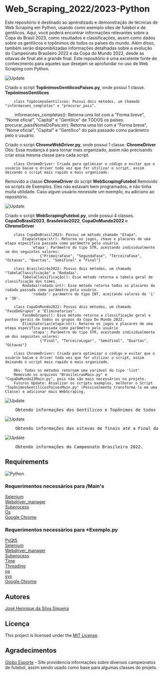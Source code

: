 # Web_Scraping_2022/2023-Python
Este repositório é destinado ao aprendizado e demonstração de técnicas de Web Scraping em Python, usando como exemplo sites de futebol e de gentilicos. Aqui, você poderá encontrar informações relevantes sobre a Copa do Brasil 2023, como resultados e classificações, assim como dados sobre os gentilicos e topônimos de todos os países do mundo. Além disso, também serão disponibilizadas informações detalhadas sobre a evolução do Campeonato Brasileiro 2022 e da Copa do Mundo 2022, desde as oitavas de final até a grande final. Este repositório é uma excelente fonte de conhecimento para aqueles que desejam se aprofundar no uso de Web Scraping com Python.

![Update](https://img.shields.io/badge/update%20data-13%2F02%2F2023-brightgreen)

   Criado o script **TopônimosGentílicosPaíses.py**, onde possui 1 classe. **TopônimosGentilicos**</br>

        class TopônimosGentilicos: Possui dois métodos, um chamado "informacoes_completas" e "procurar_pais".
            informacoes_completas(): Retorna uma list com  a "Forma breve", "Nome oficial", "Capital" e	"Gentílico" de TODOS os países.
            procurar_pais(NomeDoPais:str): Retorna uma list com  a "Forma breve", "Nome oficial", "Capital" e "Gentílico" do país passado como parâmetro pelo o usuário.

   Criado o script **ChromeWebDriver.py**, onde possui 1 classe. **ChromeDriver**</br>
   Obs: Essa mudança é para tornar mais organizado, assim não precisando criar essa mesma classe para cada script.

        class ChromeDriver: Criada para optimizar o código e evitar que o usuário baixe o driver toda vez que for utilizar o script, assim deixando o script mais rapido e mais organizado.

Removido a classe **ChromeDriver** do script **WebScrapingFutebol**
Removido os scripts de Exemplos. Eles não estavam bem programados, e não tinha muita utilidade. Caso algum usuário necessite um exemplo, eu adiciono ao repositório.


![Update](https://img.shields.io/badge/update%20data-09%2F02%2F2023-brightgreen)

   Criado o script **WebScrapingFutebol.py**, onde possui 4 classes. **CopaDoBrasil2023**, **Brasileirão2022**, **CopaDoMundo2022** e **ChromeDriver**</br>
   
        class CopaDoBrasil2023: Possui um método chamado "Etapa".
            Etapa(etapa:str): Retorna os jogos, chave e placares de uma etapa específica passada como parâmetro pelo usuário
                'etapa': Parâmetro do tipo STR, aceitando individualmente um dos seguintes valores:
                    {"PrimeiraFase", "SegundaFase", "TerceiraFase", "Oitavas", "Quartas", "SemiFinal" e "Final"}

        class Brasileirão2022: Possui dois métodos, um chamado "TabelaClassificação" e "Rodadas".
            TabelaClassificação(): Esse método retorna a tabela geral de classificação dos times.
            Rodadas(rodada:int): Esse método retorna todos os placares da rodada passada como parâmetro pelo usuário.
                'rodada': parâmetro do tipo INT, aceitando valores de '1' a '38'.

        class CopaDoMundo2022: Possui dois métodos, um chamado "FaseDeGrupos" e "Eliminatorias".
            FaseDeGrupos(): Esse método retorna a classificação geral e pontos gerais de todos os grupos da Copa Do Mundo 2022.
            Eliminatorias(etapa:str): Retorna os jogos e placares de uma etapa específica passada como parâmetro pelo usuário
                'etapa': Parâmetro do tipo STR, aceitando individualmente um dos seguintes valores:
                    {"Final", "TerceiroLugar", "SemiFinal", "Quartas", "Oitavas"}
        
        class ChromeDriver: Criada para optimizar o código e evitar que o usuário baixe o driver toda vez que for utilizar o script, assim deixando o script mais rapido e mais organizado.
        
        Obs: Todos os métodos retornam uma variável do tipo 'list'
        Removido os arquivos "BrasileiraoMain.py" e "CopaDoMundo22Main.py", pois não são mais necessários no projeto.
        Futuros Update: Atualizar os scripts exemplos, melhorar o Script "TopônimosGentílicosPaísesMain.py" (Possivelmente transformá-lo em uma Classe) e adicionar mais WebScraping.


![Update](https://img.shields.io/badge/update%20data-30%2F12%2F2022-brightgreen)
<pre>
    Obtendo informações dos Gentílicos e Topônimos de todos os Países
</pre>
![Update](https://img.shields.io/badge/update%20data-28%2F12%2F2022-brightgreen)
<pre>
    Obtendo informações das oitavas de finais até a Final da Copa do Mundo 2022.
</pre>
![Update](https://img.shields.io/badge/update%20data-22%2F12%2F2022-brightgreen)
<pre>
    Obtendo informações do Campeonato Brasileiro 2022.
</pre>

## Requirements
![Python](https://img.shields.io/badge/Python-v3.9-blue)

### Requerimentos necessários para /Main's
[Selenium](https://pypi.org/project/selenium/)</br>
[Webdriver_manager](https://pypi.org/project/webdriver-manager/)</br>
[Subprocess](https://docs.python.org/3/library/subprocess.html)</br>
[Os](https://docs.python.org/3/library/os.html)</br>
[Google Chrome](https://www.google.com/intl/pt-BR/chrome/)</br>

### Requerimentos necessários para *Exemplo.py
[PyQt5](https://pypi.org/project/PyQt5/)</br>
[Selenium](https://pypi.org/project/selenium/)</br>
[Webdriver_manager](https://pypi.org/project/webdriver-manager/)</br>
[Subprocess](https://docs.python.org/3/library/subprocess.html)</br>
[Time](https://docs.python.org/3/library/time.html)</br>
[Threading](https://docs.python.org/3/library/threading.html)</br>
[os](https://docs.python.org/3/library/os.html)</br>
[sys](https://docs.python.org/3/library/sys.html)</br>
[Google Chrome](https://www.google.com/intl/pt-BR/chrome/)</br>

## Autores
[José Henrique da Silva Siqueira](https://www.linkedin.com/in/jos%C3%A9-henrique-siqueira-852664218/)

## Licença
   This project is licensed under the [MIT License](/LICENSE).

## Agradecimentos
[Globo Esporte](https://ge.globo.com/) - Site providencia informações sobre diversos campeonatos de futebol, assim sendo usado como base para algumas classes do projeto.